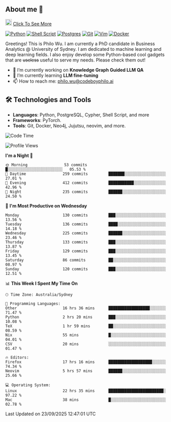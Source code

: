 ## About me 🤗

<a href="#"><img src="https://media.giphy.com/media/hvRJCLFzcasrR4ia7z/giphy.gif" width="20px" height="20px"></a> [Click To See More](https://codeboyphilo.github.io)

[![Python](https://img.shields.io/badge/python-3670A0?style=for-the-badge&logo=python&logoColor=ffdd54)](#)
[![Shell Script](https://img.shields.io/badge/shell_script-%23121011.svg?style=for-the-badge&logo=gnu-bash&logoColor=white)](#)
[![Postgres](https://img.shields.io/badge/postgres-%23316192.svg?style=for-the-badge&logo=postgresql&logoColor=white)](#)
[![Git](https://img.shields.io/badge/git-%23F05033.svg?style=for-the-badge&logo=git&logoColor=white)](#)
[![Vim](https://img.shields.io/badge/VIM-%2311AB00.svg?style=for-the-badge&logo=vim&logoColor=white)](#)
[![Docker](https://img.shields.io/badge/docker-%230db7ed.svg?style=for-the-badge&logo=docker&logoColor=white)](#)

Greetings! This is Philo Wu. I am currently a PhD candidate in Business Analytics \@ University of Sydney. I am dedicated to machine learning and deep learning fields. I also enjoy develop some Python-based cool gadgets that are ~~useless~~ useful to serve my needs. Please check them out!

- 🔭 I’m currently working on **Knowledge Graph Guided LLM QA**
- 🌱 I’m currently learning **LLM fine-tuning**
- 📫 How to reach me: philo.wu@codeboyphilo.ai

## 🛠 Technologies and Tools
- **Languages**: Python, PostgreSQL, Cypher, Shell Script, and more
- **Frameworks**: PyTorch.
- **Tools**: Git, Docker, Neo4j, Jujutsu, neovim, and more.

<!--START_SECTION:waka-->
![Code Time](http://img.shields.io/badge/Code%20Time-1%2C143%20hrs%2012%20mins-blue)

![Profile Views](http://img.shields.io/badge/Profile%20Views-0-blue)

**I'm a Night 🦉** 

```text
🌞 Morning                53 commits          █░░░░░░░░░░░░░░░░░░░░░░░░   05.53 % 
🌆 Daytime                259 commits         ███████░░░░░░░░░░░░░░░░░░   27.01 % 
🌃 Evening                412 commits         ███████████░░░░░░░░░░░░░░   42.96 % 
🌙 Night                  235 commits         ██████░░░░░░░░░░░░░░░░░░░   24.50 % 
```
📅 **I'm Most Productive on Wednesday** 

```text
Monday                   130 commits         ███░░░░░░░░░░░░░░░░░░░░░░   13.56 % 
Tuesday                  136 commits         ████░░░░░░░░░░░░░░░░░░░░░   14.18 % 
Wednesday                225 commits         ██████░░░░░░░░░░░░░░░░░░░   23.46 % 
Thursday                 133 commits         ███░░░░░░░░░░░░░░░░░░░░░░   13.87 % 
Friday                   129 commits         ███░░░░░░░░░░░░░░░░░░░░░░   13.45 % 
Saturday                 86 commits          ██░░░░░░░░░░░░░░░░░░░░░░░   08.97 % 
Sunday                   120 commits         ███░░░░░░░░░░░░░░░░░░░░░░   12.51 % 
```


📊 **This Week I Spent My Time On** 

```text
🕑︎ Time Zone: Australia/Sydney

💬 Programming Languages: 
Other                    16 hrs 36 mins      ██████████████████░░░░░░░   71.47 % 
Python                   2 hrs 20 mins       ███░░░░░░░░░░░░░░░░░░░░░░   10.08 % 
TeX                      1 hr 59 mins        ██░░░░░░░░░░░░░░░░░░░░░░░   08.59 % 
Nix                      55 mins             █░░░░░░░░░░░░░░░░░░░░░░░░   04.01 % 
CSV                      20 mins             ░░░░░░░░░░░░░░░░░░░░░░░░░   01.47 % 

🔥 Editors: 
Firefox                  17 hrs 16 mins      ███████████████████░░░░░░   74.34 % 
Neovim                   5 hrs 57 mins       ██████░░░░░░░░░░░░░░░░░░░   25.66 % 

💻 Operating System: 
Linux                    22 hrs 35 mins      ████████████████████████░   97.22 % 
Mac                      38 mins             █░░░░░░░░░░░░░░░░░░░░░░░░   02.78 % 
```


 Last Updated on 23/09/2025 12:47:01 UTC
<!--END_SECTION:waka-->
